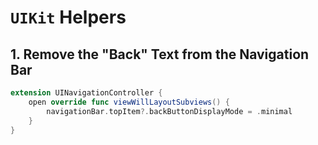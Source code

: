 # `UIKit` Helpers


## 1. Remove the "Back" Text from the Navigation Bar
```swift
extension UINavigationController {
    open override func viewWillLayoutSubviews() {
        navigationBar.topItem?.backButtonDisplayMode = .minimal
    }
}
```
